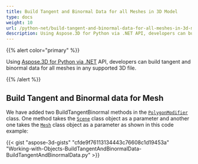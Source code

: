 ```yaml
---
title: Build Tangent and Binormal Data for all Meshes in 3D Model
type: docs
weight: 10
url: /python-net/build-tangent-and-binormal-data-for-all-meshes-in-3d-model/
description: Using Aspose.3D for Python via .NET API, developers can build tangent and binormal data for all meshes in any supported 3D file.
---
```


{{% alert color="primary" %}}

Using [Aspose.3D for Python via .NET](http://products.aspose.com/3d/net) API, developers can build tangent and binormal data for all meshes in any supported 3D file.

{{% /alert %}}
## **Build Tangent and Binormal data for Mesh**
We have added two BuildTangentBinormal methods in the [`PolygonModifier`](https://reference.aspose.com/3d/net/aspose.threed.entities/polygonmodifier) class. One method takes the [`Scene`](https://reference.aspose.com/3d/net/aspose.threed/scene) class object as a parameter and another one takes the [`Mesh`](https://reference.aspose.com/3d/net/aspose.threed.entities/mesh) class object as a parameter as shown in this code example:

{{< gist "aspose-3d-gists" "cfde9f76113134443c76608c1d19453a" "Working-with-Objects-BuildTangentAndBinormalData-BuildTangentAndBinormalData.py" >}}
